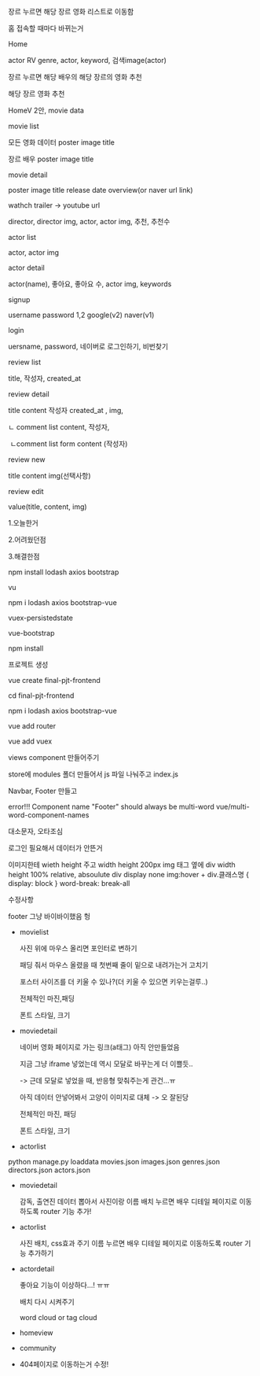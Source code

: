 장르 누르면 해당 장르 영화 리스트로 이동함

홈 접속할 때마다 바뀌는거



Home 

actor RV genre, actor, keyword, 검색image(actor)

장르 누르면 해당 배우의 해당 장르의 영화 추천

해당 장르 영화 추천

HomeV 2안, movie data



movie list

모든 영화 데이터 poster image title

장르 배우 poster image  title



movie detail

poster image  title release date overview(or naver url link)

wathch trailer -> youtube url 

director, director img, actor, actor img, 추천, 추천수



actor list

actor, actor img



actor detail

actor(name),  좋아요, 좋아요 수, actor img, keywords



signup

username password 1,2 google(v2) naver(v1)



login

uersname, password, 네이버로 로그인하기, 비번찾기



review list

title, 작성자, created_at



review detail

title content 작성자 created_at , img, 

ㄴ comment list content, 작성자,

​	ㄴcomment list form content (작성자) 





review new

title content img(선택사항)



review edit

value(title, content, img)





 

1.오늘한거

2.어려웠던점

3.해결한점



npm install lodash axios bootstrap

vu

npm i lodash axios bootstrap-vue

vuex-persistedstate

vue-bootstrap



 npm install 





프로젝트 생성 

vue create final-pjt-frontend

cd final-pjt-frontend

npm i lodash axios bootstrap-vue

vue add router 

vue add vuex

views component 만들어주기

store에 modules 폴더 만들어서 js 파일 나눠주고 index.js 

Navbar, Footer 만들고 

error!!!  Component name "Footer" should always be multi-word  vue/multi-word-component-names 



대소문자, 오타조심

로그인 필요해서 데이터가 안뜬거



이미지한테 wieth height 주고 width height 200px img 태그 옆에 div width height 100% relative, absoulute div display none img:hover + div.클래스명 { display: block } word-break: break-all



수정사항

footer 그냥 바이바이했음 헝

- movielist

  사진 위에 마우스 올리면 포인터로 변하기

  패딩 줘서 마우스 올렸을 때 첫번째 줄이 밑으로 내려가는거 고치기

  포스터 사이즈를 더 키울 수 있나?(더 키울 수 있으면 키우는걸루..)

  전체적인 마진,패딩

  폰트 스타일, 크기

- moviedetail

  네이버 영화 페이지로 가는 링크(a태그) 아직 안만들었음

  지금 그냥 iframe 넣었는데 역시 모달로 바꾸는게 더 이쁠듯..

  -> 근데 모달로 넣었을 때, 반응형 맞춰주는게 관건...ㅠ

  아직 데이터 안넣어봐서 고양이 이미지로 대체 -> 오 잘된당

  전체적인 마진, 패딩

  폰트 스타일, 크기

- actorlist



 python manage.py loaddata movies.json images.json genres.json directors.json actors.json



- moviedetail

  감독, 출연진 데이터 뽑아서 사진이랑 이름 배치 누르면 배우 디테일 페이지로 이동하도록 router 기능 추가!

- actorlist

  사진 배치, css효과 주기 이름 누르면 배우 디테일 페이지로 이동하도록 router 기능 추가하기

- actordetail 

  좋아요 기능이 이상하다...! ㅠㅠ

  배치 다시 시켜주기 

   word cloud or tag cloud 

- homeview

- community

- 404페이지로 이동하는거 수정!












